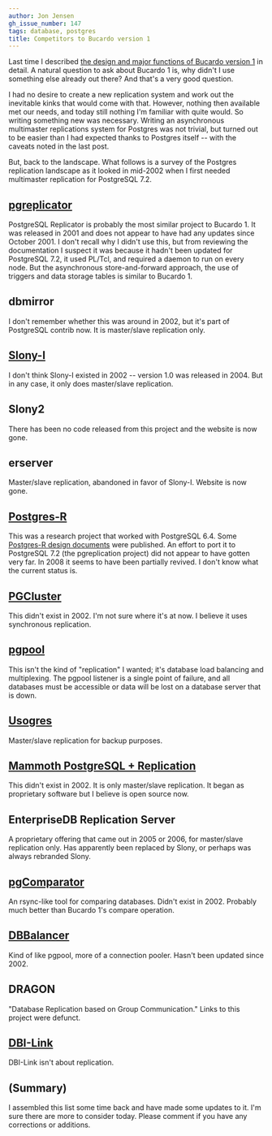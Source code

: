 ```yaml
---
author: Jon Jensen
gh_issue_number: 147
tags: database, postgres
title: Competitors to Bucardo version 1
---
```




Last time I described [the design and major functions of Bucardo version 1](http://blog.endpoint.com/2009/05/design-of-bucardo-version-1.html) in detail. A natural question to ask about Bucardo 1 is, why didn't I use something else already out there? And that's a very good question.

I had no desire to create a new replication system and work out the inevitable kinks that would come with that. However, nothing then available met our needs, and today still nothing I'm familiar with quite would. So writing something new was necessary. Writing an asynchronous multimaster replications system for Postgres was not trivial, but turned out to be easier than I had expected thanks to Postgres itself -- with the caveats noted in the last post.

But, back to the landscape. What follows is a survey of the Postgres replication landscape as it looked in mid-2002 when I first needed multimaster replication for PostgreSQL 7.2.

## [pgreplicator](http://pgreplicator.sourceforge.net/)

PostgreSQL Replicator is probably the most similar project to Bucardo 1. It was released in 2001 and does not appear to have had any updates since October 2001. I don't recall why I didn't use this, but from reviewing the documentation I suspect it was because it hadn't been updated for PostgreSQL 7.2, it used PL/Tcl, and required a daemon to run on every node. But the asynchronous store-and-forward approach, the use of triggers and data storage tables is similar to Bucardo 1.

## dbmirror

I don't remember whether this was around in 2002, but it's part of PostgreSQL contrib now. It is master/slave replication only.

## [Slony-I](http://slony.info/)

I don't think Slony-I existed in 2002 -- version 1.0 was released in 2004. But in any case, it only does master/slave replication.

## Slony2

There has been no code released from this project and the website is now gone.

## erserver

Master/slave replication, abandoned in favor of Slony-I. Website is now gone.

## [Postgres-R](http://www.postgres-r.org/)

This was a research project that worked with PostgreSQL 6.4. Some [Postgres-R design documents](http://www.cs.mcgill.ca/~kemme/disl/replication.html) were published. An effort to port it to PostgreSQL 7.2 (the pgreplication project) did not appear to have gotten very far. In 2008 it seems to have been partially revived. I don't know what the current status is.

## [PGCluster](http://pgfoundry.org/projects/pgcluster/)

This didn't exist in 2002. I'm not sure where it's at now. I believe it uses synchronous replication.

## [pgpool](http://pgpool.projects.postgresql.org/)

This isn't the kind of "replication" I wanted; it's database load balancing and multiplexing. The pgpool listener is a single point of failure, and all databases must be accessible or data will be lost on a database server that is down.

## [Usogres](http://usogres.good-day.net/)

Master/slave replication for backup purposes.

## [Mammoth PostgreSQL + Replication](http://www.commandprompt.com/products/mammothreplicator/)

This didn't exist in 2002. It is only master/slave replication. It began as proprietary software but I believe is open source now.

## EnterpriseDB Replication Server

A proprietary offering that came out in 2005 or 2006, for master/slave replication only. Has apparently been replaced by Slony, or perhaps was always rebranded Slony.

## [pgComparator](http://pg-comparator.projects.postgresql.org/)

An rsync-like tool for comparing databases. Didn't exist in 2002. Probably much better than Bucardo 1's compare operation.

## [DBBalancer](http://sourceforge.net/projects/dbbalancer/)

Kind of like pgpool, more of a connection pooler. Hasn't been updated since 2002.

## DRAGON

"Database Replication based on Group Communication." Links to this project were defunct.

## [DBI-Link](http://pgfoundry.org/projects/dbi-link/)

DBI-Link isn't about replication.

## (Summary)

I assembled this list some time back and have made some updates to it. I'm sure there are more to consider today. Please comment if you have any corrections or additions.


